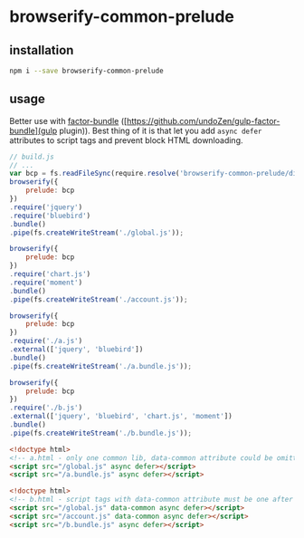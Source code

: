 # browserify-common-prelude

## installation

```bash
npm i --save browserify-common-prelude
```

## usage

Better use with [factor-bundle](https://github.com/substack/factor-bundle) ([https://github.com/undoZen/gulp-factor-bundle](gulp plugin)). Best thing of it is that let you add `async defer` attributes to script tags and prevent block HTML downloading.

```javascript
// build.js
// ...
var bcp = fs.readFileSync(require.resolve('browserify-common-prelude/dist/bcp.min.js'), 'utf-8');
browserify({
    prelude: bcp
})
.require('jquery')
.require('bluebird')
.bundle()
.pipe(fs.createWriteStream('./global.js'));

browserify({
    prelude: bcp
})
.require('chart.js')
.require('moment')
.bundle()
.pipe(fs.createWriteStream('./account.js'));

browserify({
    prelude: bcp
})
.require('./a.js')
.external(['jquery', 'bluebird'])
.bundle()
.pipe(fs.createWriteStream('./a.bundle.js'));

browserify({
    prelude: bcp
})
.require('./b.js')
.external(['jquery', 'bluebird', 'chart.js', 'moment'])
.bundle()
.pipe(fs.createWriteStream('./b.bundle.js'));
```

```html
<!doctype html>
<!-- a.html - only one common lib, data-common attribute could be omitted -->
<script src="/global.js" async defer></script>
<script src="/a.bundle.js" async defer></script>
```

```html
<!doctype html>
<!-- b.html - script tags with data-common attribute must be one after another, no other tags in between -->
<script src="/global.js" data-common async defer></script>
<script src="/account.js" data-common async defer></script>
<script src="/b.bundle.js" async defer></script>
```
